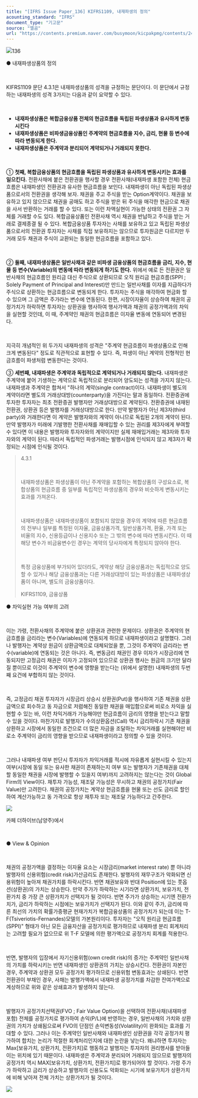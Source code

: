 ```yaml
---
title: "[IFRS Issue Paper_136] KIFRS1109, 내재파생의 정의"
acounting_standard: "IFRS"
document_type: "기고문"
source: "엘곰"
url: "https://contents.premium.naver.com/busymoon/kicpakpmg/contents/240617171019056fs"
---
```

![](https://n2.news.naver.com/l.gif?type=content)136

● 내재파생상품의 정의

​

KIFRS1109 문단 4.3.1은 내재파생상품의 성격을 규정하는 문단이다. 이 문단에서 규정하는 내재파생의 성격 3가지는 다음과 같이 요약할 수 있다.

​

- **내재파생상품은 복합금융상품 전체의 현금흐름을 독립된 파생상품과 유사하게 변동시킨다**
- **내재파생상품은 비파생금융상품인 주계약의 현금흐름을 지수, 금리, 현물 등 변수에 따라 변동되게 한다.**
- **내재파생상품은 주계약과 분리되어 계약되거나 거래되지 못한다.**

​

① **첫째, 복합금융상품의 현금흐름을 독립된 파생상품과 유사하게 변동시키는 효과를 일으킨다.** 전환사채에 붙은 전환권을 행사할 경우 전환사채(내재파생 포함한 전체) 현금흐름은 내재파생인 전환권과 유사한 현금흐름을 보인다. 내재파생이 아닌 독립된 파생상품으로서의 전환권을 생각해 보자. 채권을 주고 주식을 받는 Option계약이다. 채권을 보유하고 있지 않으므로 채권을 공매도 하고 주식을 받은 뒤 주식을 매각한 현금으로 채권을 사서 반환하는 거래를 할 수 있다. 또는 이런 차액실현이 가능한 상태의 전환권 그 자체를 거래할 수도 있다. 복합금융상품인 전환사채 역시 채권을 반납하고 주식을 받는 거래로 결제종결 될 수 있다. 복합금융상품 투자자는 사채를 보유하고 있고 독립된 파생상품으로서의 전환권 투자자는 사채를 직접 보유하지는 않으므로 투자원금은 다르지만 두 거래 모두 채권과 주식이 교환되는 동일한 현금흐름을 포함하고 있다.

​

② **둘째, 내재파생상품은 일반사채과 같은 비파생 금융상품의 현금흐름을 금리, 지수, 현물 등 변수(Variable)의 변동에 따라 변동되게 하기도 한다.** 위에서 예로 든 전환권은 일반사채의 현금흐름인 원리금 대신 주식으로 상환되므로 오직 원리금 현금흐름(SPPI ; Solely Payment of Principal and Interest)만 만드는 일반사채를 이자를 지급하다가 주식으로 상환하는 현금흐름으로 변동되게 한다. 투자자는 주식을 매각하여 현금화 할 수 있으며 그 금액은 주가라는 변수에 연동된다. 한편, 시장이자율이 상승하여 채권의 공정가치가 하락하면 투자자는 상환권을 행사하여 행사가액과 채권의 공정가액과의 차익을 실현할 것인데, 이 때, 주계약인 채권의 현금흐름은 이자율 변동에 연동되어 변경된다.

​

지극히 개념적인 위 두가지 내재파생의 성격은 "주계약 현금흐름이 파생상품으로 인해 크게 변동된다" 정도로 직관적으로 표현할 수 있다. 즉, 파생이 아닌 계약의 전형적인 현금흐름이 파생처럼 변동한다는 것이다.

③ **세번째, 내재파생은 주계약과 독립적으로 계약되거나 거래되지 않는다.** 내재파생은 주계약에 붙어 기생하는 계약으로 독립적으로 분리되어 양도되는 성격을 가지지 않는다. 내재파생과 주계약은 합쳐서 "하나의 계약(single contract)이다. 내재파생이 별도의 계약이라면 별도의 거래상대방(counterparty)을 가진다는 말과 동일하다. 전환증권에 투자한 투자자는 최초 전환증권 발행자만 거래상대방으로 계약된다. 전환증권에 내재된 전환권, 상환권 등은 발행자를 거래상대방으로 한다. 만약 발행자가 아닌 제3자(third party)와 거래한다면 이 계약은 발행자와의 계약이 아니므로 독립된 2개의 계약이 된다. 만약 발행자가 미래에 기발행한 전환사채를 재매입할 수 있는 권리를 제3자에게 부여할 수 있다면 이 내용은 발행자와 투자자와의 계약이지만 실제 재매입거래는 제3자와 투자자와의 계약이 된다. 따라서 독립적인 파생거래는 발행시점에 인식되지 않고 제3자가 확정되는 시점에 인식될 것이다.

> 4.3.1
> 
> ​
> 
> 내재파생상품은 파생상품이 아닌 주계약을 포함하는 복합상품의 구성요소로, 복합상품의 현금흐름 중 일부를 독립적인 파생상품의 경우와 비슷하게 변동시키는 효과를 가져온다.
> 
> ​
> 
> 내재파생상품은 내재파생상품이 포함되지 않았을 경우의 계약에 따른 현금흐름의 전부나 일부를 특정된 이자율, 금융상품가격, 일반상품가격, 환율, 가격 또는 비율의 지수, 신용등급이나 신용지수 또는 그 밖의 변수에 따라 변동시킨다. 이 때 해당 변수가 비금융변수인 경우는 계약의 당사자에게 특정되지 않아야 한다.
> 
> ​
> 
> 특정 금융상품에 부가되어 있더라도, 계약상 해당 금융상품과는 독립적으로 양도할 수 있거나 해당 금융상품과는 다른 거래상대방이 있는 파생상품은 내재파생상품이 아니며, 별도의 금융상품이다.
> 
> KIFRS1109, 금융상품

● 차익실현 가능 여부의 고려

​

이는 가령, 전환사채의 주계약에 붙은 상환권과 관련한 문제이다. 상환권은 주계약의 현금흐름을 금리라는 변수(Variables)에 연동되게 하므로 내재파생이라고 설명했다. 그러나 발행자는 계약상 원금이 상환금액으로 대체되었을 뿐, 그것이 주계약이 금리라는 변수(variable)에 연동되는 것은 아니다. 즉, 변동금리 채권인 경우 이자가 시장금리에 연동되지만 고정금리 채권은 이자가 고정되어 있으므로 상환권 행사는 원금의 크기만 달라질 뿐이므로 이것이 주계약이 변수에 영향을 받는다는 (위에서 설명한) 내재파생의 두번째 요건에 부합하지 않는 것이다.

​

즉, 고정금리 채권 투자자가 시장금리 상승시 상환권(Put)을 행사하여 기존 채권을 상환금액으로 회수하고 동 자금으로 저렴해진 동일한 채권을 매입함으로써 비로소 차익을 실현할 수 있는 바, 이런 차익거래가 가능해야만 현금흐름이 금리의 영향을 받는다고 말할 수 있을 것이다. 마찬가지로 발행자가 수의상환옵션(Call) 역시 금리하락시 기존 채권을 상환하고 시장에서 동일한 조건으로 더 많은 자금을 조달하는 차익거래를 실현해야만 비로소 주계약이 금리의 영향을 받으므로 내재파생이라고 정의할 수 있을 것이다.

​

그러나 내재파생 여부 판단시 투자자가 차익거래를 적시에 자유롭게 실현시킬 수 있는지 여부(시장에 동일 또는 유사한 채권이 존재하는지 여부 또는 발행자가 기존채권을 대체할 동일한 채권을 시장에 발행할 수 있을지 여부)까지 고려하지는 않는다는 것이 Global Firm의 View이다. 재투자 가능성, 재조달 가능성은 무시하고 채권의 공정가치(Fair Value)만 고려한다. 채권의 공정가치는 계약상 현금흐름을 현물 또는 선도 금리로 할인하여 계산가능하고 동 가격으로 항상 재투자 또는 재조달 가능하다고 간주한다.

![](https://dthumb-phinf.pstatic.net/dthumb?src=%22https://postfiles.pstatic.net/MjAyMzA1MjhfMjQz/MDAxNjg1MjYyMTgzMTEy.2G7xhGj3D9OfBLNlGe6ektVm8Acv_xzSDR0TbSglsyQg.xqvWGlgRngOEWqQvdtCQ2s6jHEvaY9YtDUNdphwU7yIg.JPEG.busymoon/275697869_5191500754246112_4160561095714489409_n.jpg?type=w773%22&service=scs&type=w800)

카페 더하이브(남양주)에서

​

● View & Opinion

​

채권의 공정가액을 결정하는 이자율 요소는 시장금리(market interest rate) 뿐 아니라 발행자의 신용위험(credit risk)가산금리도 존재한다. 발행자의 재무구조가 악화되면 신용위험이 높아져 채권가치를 하락시킨다. 반면 채권보유와 반대 Position에 있는 풋옵션(상환권)의 가치는 상승한다. 만약 주가가 하락하는 시기라면 상환가치, 보유가치, 전환가치 중 가장 큰 상환가치가 선택지가 될 것이다. 반면 주가가 상승하는 시기엔 전환가치가, 금리가 하락하는 시점에는 보유가치가 선택지가 된다. 이와 같이 주가, 금리에 따른 최선의 가치의 확률가중평균 현재가치가 복합금융상품의 공정가치가 되는데 이는 T-F(Tsiveriotis-Fernandes)모델의 가본원리이다. 투자자는 "오직 원리금 현금흐름(SPPI)" 형태가 아닌 모든 금융자산을 공정가치로 평가하므로 내재파생 분리 회계처리는 고려할 필요가 없으므로 위 T-F 모델에 의한 평가액으로 공정가치 회계를 적용한다.

​

반면, 발행자의 입장에서 자기신용위험(own credit risk)의 증가는 주계약인 일반사채의 가치를 하락시키는 반면 내재파생인 상환권의 가치는 상승시킨다. 전환권이 자본인 경우, 주계약과 상환권 모두 공정가치 평가하므로 신용위험 변동효과는 상쇄된다. 반면 전환권이 부채인 경우, 사채는 발행가액에서 내재파생 공정가치를 차감한 잔여가액으로 계상하므로 위와 같은 상쇄효과가 발생하지 않는다.

​

발행자가 공정가치선택권(FVO ; Fair Value Option)을 선택하여 전환사채(내재파생 포함) 전체를 공정가치로 평가하여 손익(P/L)에 반영하는 경우, 일반사채의 가치와 상환권의 가치가 상쇄됨으로써 FVO의 단점인 손익변동성(Volatility)이 완화되는 효과를 기대할 수 있다. 그러나 이는 주계약인 일반사채와 내재파생인 상환권을 각각 공정가치 평가하여 합치는 논리가 적절한 회계처리인지에 대한 논란을 낳는다. 왜냐하면 투자자는 Max\[보유가치, 상환가치, 전환가치\]로 행동하고 발행자는 투자자의 권리행사를 받아들이는 위치에 있기 때문이다. 내재파생은 주계약과 분리되어 거래되지 않으므로 발행자의 공정가치 역시 MAX\[보유가치, 상환가치, 전환가치\]로 평가되어야 할 것이다. 가령 주가가 하락하고 금리가 상승하고 발행자의 신용도도 악화되는 시기에 보유가치가 상환가치에 비해 낮아져 전체 가치는 상환가치가 될 것이다.

[![](https://dthumb-phinf.pstatic.net/dthumb?src=%22https://storep-phinf.pstatic.net/cafe_004/original_28.png?type=p100_100%22&service=scs&type=w800)](https://contents.premium.naver.com/busymoon/kicpakpmg/contents/#)

​